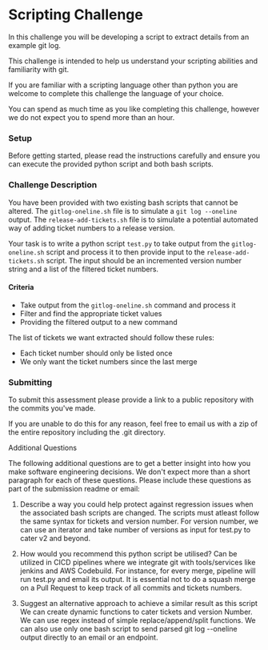 # Scripting Challenge #

In this challenge you will be developing a script to extract details from an example git log. 

This challenge is intended to help us understand your scripting abilities and familiarity with git. 

If you are familiar with a scripting language other than python you are welcome to complete this challenge the language of your choice. 

You can spend as much time as you like completing this challenge, however we do not expect you to spend more than an hour.

### Setup ###

Before getting started, please read the instructions carefully and ensure you can execute the provided python script and both bash scripts.

### Challenge Description ###

You have been provided with two existing bash scripts that cannot be altered. 
The `gitlog-oneline.sh` file is to simulate a `git log --oneline` output.
The `release-add-tickets.sh` file is to simulate a potential automated way of adding ticket numbers to a release version.

Your task is to write a python script `test.py` to take output from the `gitlog-oneline.sh` script and process it to then provide input to the `release-add-tickets.sh` script. The input should be an incremented version number string and a list of the filtered ticket numbers.

#### Criteria ####
- Take output from the `gitlog-oneline.sh` command and process it
- Filter and find the appropriate ticket values
- Providing the filtered output to a new command


The list of tickets we want extracted should follow these rules:
- Each ticket number should only be listed once
- We only want the ticket numbers since the last merge

### Submitting ###

To submit this assessment please provide a link to a public repository with the commits you've made.

If you are unable to do this for any reason, feel free to email us with a zip of the entire repository including the .git directory.

Additional Questions

The following additional questions are to get a better insight into how you make software engineering decisions. 
We don't expect more than a short paragraph for each of these questions. 
Please include these questions as part of the submission readme or email:

1. Describe a way you could help protect against regression issues when the associated bash scripts are changed.
The scripts must atleast follow the same syntax for tickets and version number.
For version number, we can use an iterator and take number of versions as input for test.py to cater v2 and beyond.

2. How would you recommend this python script be utilised?
Can be utilized in CICD pipelines where we integrate git with tools/services like jenkins and AWS Codebuild.
For instance, for every merge, pipeline will run test.py and email its output. It is essential not to do a squash merge on a Pull Request to keep track of all commits and tickets numbers.

3. Suggest an alternative approach to achieve a similar result as this script
We can create dynamic functions to cater tickets and version Number. We can use regex instead of simple replace/append/split functions. 
We can also use only one bash script to send parsed git log --oneline output directly to an email or an endpoint. 
